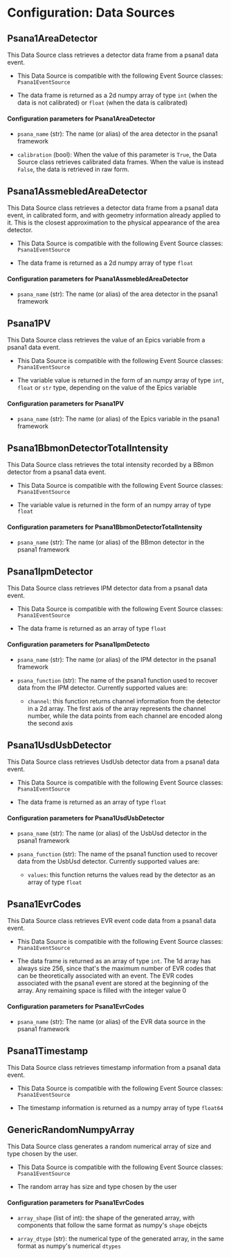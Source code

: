 # Configuration: Data Sources

## Psana1AreaDetector

This Data Source class retrieves a detector data frame from a psana1 data event.

* This Data Source is compatible with the following Event Source classes:
  `Psana1EventSource`

* The data frame is returned as a 2d numpy array of type `int` (when the data is not
  calibrated) or `float` (when the data is calibrated)

#### Configuration parameters for Psana1AreaDetector

* `psana_name` (str): The name (or alias) of the area detector in the psana1 framework

* `calibration` (bool): When the value of this parameter is `True`, the Data Source
  class retrieves calibrated data frames. When the value is instead `False`, the
  data is retrieved in raw form.



## Psana1AssmebledAreaDetector

This Data Source class retrieves a detector data frame from a psana1 data event, in
calibrated form, and with geometry information already applied to it. This is the
closest approximation to the physical appearance of the area detector.

* This Data Source is compatible with the following Event Source classes:
  `Psana1EventSource`

* The data frame is returned as a 2d numpy array of type `float`

#### Configuration parameters for Psana1AssmebledAreaDetector

* `psana_name` (str): The name (or alias) of the area detector in the psana1 framework



## Psana1PV

This Data Source class retrieves the value of an Epics variable from a psana1 data
event.

* This Data Source is compatible with the following Event Source classes:
  `Psana1EventSource`

* The variable value is returned in the form of an numpy array of type `int`, `float` or
  `str` type, depending on the value of the Epics variable

#### Configuration parameters for Psana1PV

* `psana_name` (str): The name (or alias) of the Epics variable in the psana1
  framework



## Psana1BbmonDetectorTotalIntensity

This Data Source class retrieves the total intensity recorded by a BBmon detector from
a psana1 data event.

* This Data Source is compatible with the following Event Source classes:
  `Psana1EventSource`

* The variable value is returned in the form of an numpy array of type `float`

#### Configuration parameters for Psana1BbmonDetectorTotalIntensity

* `psana_name` (str): The name (or alias) of the BBmon detector in the psana1 framework



## Psana1IpmDetector

This Data Source class retrieves IPM detector data from a psana1 data event.

* This Data Source is compatible with the following Event Source classes:
  `Psana1EventSource`

* The data frame is returned as an array of type `float`

#### Configuration parameters for Psana1IpmDetecto

* `psana_name` (str): The name (or alias) of the IPM detector in the psana1 framework

* `psana_function` (str): The name of the psana1 function used to recover data from
  the IPM detector. Currently supported values are:

    - `channel`: this function returns channel information from the detector in a 2d
      array. The first axis of the array represents the channel number, while the
      data points from each channel are encoded along the second axis



## Psana1UsdUsbDetector

This Data Source class retrieves UsdUsb detector data from a psana1 data event.

* This Data Source is compatible with the following Event Source classes:
  `Psana1EventSource`

* The data frame is returned as an array of type `float`

#### Configuration parameters for Psana1UsdUsbDetector

* `psana_name` (str): The name (or alias) of the UsbUsd detector in the psana1 framework

* `psana_function` (str): The name of the psana1 function used to recover data from
  the UsbUsd detector. Currently supported values are:

    - `values`: this function returns the values read by the detector as an array of
      type `float` 



## Psana1EvrCodes

This Data Source class retrieves EVR event code data from a psana1 data event.

* This Data Source is compatible with the following Event Source classes:
  `Psana1EventSource`

* The data frame is returned as an array of type `int`. The 1d array has always size 
  256, since that's the maximum number of EVR codes that can be theoretically
  associated with an event. The EVR codes associated with the psana1 event are stored
  at the beginning of the array. Any remaining space is filled with the integer value
  0 

#### Configuration parameters for Psana1EvrCodes

* `psana_name` (str): The name (or alias) of the EVR data source in the psana1
  framework



## Psana1Timestamp

This Data Source class retrieves timestamp information from a psana1 data event.

* This Data Source is compatible with the following Event Source classes:
  `Psana1EventSource`

* The timestamp information is returned as a numpy array of type `float64`



## GenericRandomNumpyArray

This Data Source class generates a random numerical array of size and type chosen by
the user.

* This Data Source is compatible with the following Event Source classes:
  `Psana1EventSource`

* The random array has size and type chosen by the user

#### Configuration parameters for Psana1EvrCodes

* `array_shape` (list of int): the shape of the generated array, with components that
  follow the same format as numpy's `shape` obejcts

* `array_dtype` (str): the numerical type of the generated array, in the same format
  as numpy's numerical `dtypes`



